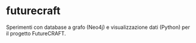 # futurecraft
Sperimenti con database a grafo (Neo4j) e visualizzazione dati (Python) per il progetto FutureCRAFT.
